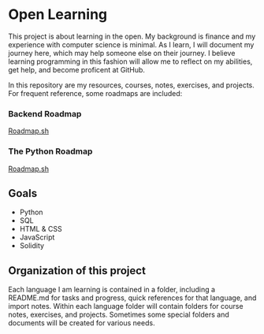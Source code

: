 # Open Learning

This project is about learning in the open. My background is finance and my experience with computer science is minimal. As I learn, I will document my journey here, which may help someone else on their journey. I believe learning programming in this fashion will allow me to reflect on my abilities, get help, and become proficent at GitHub.

In this repository are my resources, courses, notes, exercises, and projects. For frequent reference, some roadmaps are included:

### Backend Roadmap
[Roadmap.sh](https://roadmap.sh/backend)

### The Python Roadmap
[Roadmap.sh](https://roadmap.sh/roadmaps/python.png)

## Goals
- Python
- SQL
- HTML & CSS
- JavaScript
- Solidity

## Organization of this project

Each language I am learning is contained in a folder, including a README.md for tasks and progress, quick references for that language, and import notes. Within each language folder will contain folders for course notes, exercises, and projects. Sometimes some special folders and documents will be created for various needs.

